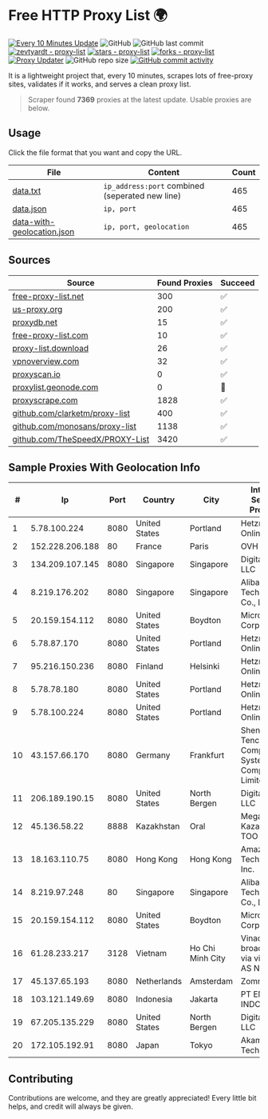 
# Free HTTP Proxy List 🌍

[![Every 10 Minutes Update](https://github.com/mertguvencli/http-proxy-list/actions/workflows/main.yml/badge.svg?branch=main)](https://github.com/mertguvencli/http-proxy-list/actions/workflows/main.yml)
![GitHub](https://img.shields.io/github/license/mertguvencli/http-proxy-list)
![GitHub last commit](https://img.shields.io/github/last-commit/mertguvencli/http-proxy-list)
[![zevtyardt - proxy-list](https://img.shields.io/static/v1?label=zevtyardt&message=proxy-list&color=blue&logo=github)](https://github.com/zevtyardt/proxy-list "Go to GitHub repo")
[![stars - proxy-list](https://img.shields.io/github/stars/zevtyardt/proxy-list?style=social)](https://github.com/zevtyardt/proxy-list)
[![forks - proxy-list](https://img.shields.io/github/forks/zevtyardt/proxy-list?style=social)](https://github.com/zevtyardt/proxy-list)
[![Proxy Updater](https://github.com/zevtyardt/proxy-list/workflows/Proxy%20Updater/badge.svg)](https://github.com/zevtyardt/proxy-list/actions?query=workflow:"Proxy+Updater")
![GitHub repo size](https://img.shields.io/github/repo-size/zevtyardt/proxy-list)
[![GitHub commit activity](https://img.shields.io/github/commit-activity/m/zevtyardt/proxy-list?logo=commits)](https://github.com/zevtyardt/proxy-list/commits/main)

It is a lightweight project that, every 10 minutes, scrapes lots of free-proxy sites, validates if it works, and serves a clean proxy list.

> Scraper found **7369** proxies at the latest update. Usable proxies are below.

## Usage

Click the file format that you want and copy the URL.

|File|Content|Count|
|----|-------|-----|
|[data.txt](https://raw.githubusercontent.com/mertguvencli/http-proxy-list/main/proxy-list/data.txt)|`ip_address:port` combined (seperated new line)|465|
|[data.json](https://raw.githubusercontent.com/mertguvencli/http-proxy-list/main/proxy-list/data.json)|`ip, port`|465|
|[data-with-geolocation.json](https://raw.githubusercontent.com/mertguvencli/http-proxy-list/main/proxy-list/data-with-geolocation.json)|`ip, port, geolocation`|465|

## Sources

|Source|Found Proxies|Succeed|
|------|-------------|-------|
|[free-proxy-list.net](https://free-proxy-list.net)|300|✅|
|[us-proxy.org](https://www.us-proxy.org)|200|✅|
|[proxydb.net](http://proxydb.net)|15|✅|
|[free-proxy-list.com](https://free-proxy-list.com/?page=&port=&type%5B%5D=http&type%5B%5D=https&up_time=0&search=Search)|10|✅|
|[proxy-list.download](https://www.proxy-list.download/HTTP)|26|✅|
|[vpnoverview.com](https://vpnoverview.com/privacy/anonymous-browsing/free-proxy-servers)|32|✅|
|[proxyscan.io](https://www.proxyscan.io)|0|✅|
|[proxylist.geonode.com](https://proxylist.geonode.com/api/proxy-list?limit=300&page=1&sort_by=lastChecked&sort_type=desc&protocols=http,https)|0|🚫|
|[proxyscrape.com](https://api.proxyscrape.com/v2/?request=displayproxies&protocol=http&timeout=10000&country=all&ssl=all&anonymity=all)|1828|✅|
|[github.com/clarketm/proxy-list](https://raw.githubusercontent.com/clarketm/proxy-list/master/proxy-list-raw.txt)|400|✅|
|[github.com/monosans/proxy-list](https://raw.githubusercontent.com/monosans/proxy-list/main/proxies/http.txt)|1138|✅|
|[github.com/TheSpeedX/PROXY-List](https://raw.githubusercontent.com/TheSpeedX/PROXY-List/master/http.txt)|3420|✅|


## Sample Proxies With Geolocation Info

|#|Ip|Port|Country|City|Internet Service Provider|
|-|--|----|-------|----|-------------------------|
|1|5.78.100.224|8080|United States|Portland|Hetzner Online GmbH|
|2|152.228.206.188|80|France|Paris|OVH SAS|
|3|134.209.107.145|8080|Singapore|Singapore|DigitalOcean, LLC|
|4|8.219.176.202|8080|Singapore|Singapore|Alibaba (US) Technology Co., Ltd.|
|5|20.159.154.112|8080|United States|Boydton|Microsoft Corporation|
|6|5.78.87.170|8080|United States|Portland|Hetzner Online GmbH|
|7|95.216.150.236|8080|Finland|Helsinki|Hetzner Online GmbH|
|8|5.78.78.180|8080|United States|Portland|Hetzner Online GmbH|
|9|5.78.100.224|8080|United States|Portland|Hetzner Online GmbH|
|10|43.157.66.170|8080|Germany|Frankfurt|Shenzhen Tencent Computer Systems Company Limited|
|11|206.189.190.15|8080|United States|North Bergen|DigitalOcean, LLC|
|12|45.136.58.22|8888|Kazakhstan|Oral|Megahost Kazakhstan TOO|
|13|18.163.110.75|8080|Hong Kong|Hong Kong|Amazon Technologies Inc.|
|14|8.219.97.248|80|Singapore|Singapore|Alibaba (US) Technology Co., Ltd.|
|15|20.159.154.112|8080|United States|Boydton|Microsoft Corporation|
|16|61.28.233.217|3128|Vietnam|Ho Chi Minh City|Vinadata broadcast via vinagame AS Number|
|17|45.137.65.193|8080|Netherlands|Amsterdam|Zomro B.V.|
|18|103.121.149.69|8080|Indonesia|Jakarta|PT EMERIO INDONESIA|
|19|67.205.135.229|8080|United States|North Bergen|DigitalOcean, LLC|
|20|172.105.192.91|8080|Japan|Tokyo|Akamai Technologies|



## Contributing

Contributions are welcome, and they are greatly appreciated! Every
little bit helps, and credit will always be given.

